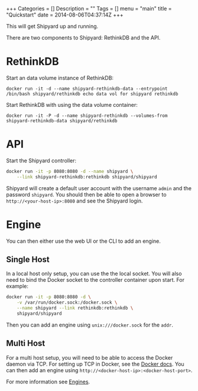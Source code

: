 +++
Categories = []
Description = ""
Tags = []
menu = "main"
title = "Quickstart"
date = 2014-08-06T04:37:14Z
+++

This will get Shipyard up and running.

There are two components to Shipyard: RethinkDB and the API.

# RethinkDB
Start an data volume instance of RethinkDB:

`docker run -it -d --name shipyard-rethinkdb-data --entrypoint /bin/bash shipyard/rethinkdb echo data vol for shipyard rethinkdb`

Start RethinkDB with using the data volume container:

`docker run -it -P -d --name shipyard-rethinkdb --volumes-from shipyard-rethinkdb-data shipyard/rethinkdb`

# API
Start the Shipyard controller:

```bash
docker run -it -p 8080:8080 -d --name shipyard \
    --link shipyard-rethinkdb:rethinkdb shipyard/shipyard
```

Shipyard will create a default user account with the username `admin` and the password `shipyard`.  You should then be able to open a browser to `http://<your-host-ip>:8080` and see the Shipyard login.

# Engine
You can then either use the web UI or the CLI to add an engine.  

## Single Host
In a local host only setup, you can use the the local socket.  You will also need to bind the Docker socket to the controller container upon start.  For example:

```bash
docker run -it -p 8080:8080 -d \
    -v /var/run/docker.sock:/docker.sock \
    --name shipyard --link rethinkdb:rethinkdb \
    shipyard/shipyard
```

Then you can add an engine using `unix:///docker.sock` for the `addr`.

## Multi Host
For a multi host setup, you will need to be able to access the Docker daemon via TCP.  For setting up TCP in Docker, see the [Docker docs](https://docs.docker.com/articles/basics/).  You can then add an engine using `http://<docker-host-ip>:<docker-host-port>`.

For more information see [Engines](/docs/engines/).
